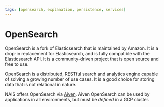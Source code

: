 ```yaml
---
tags: [opensearch, explanation, persistence, services]
---
```


# OpenSearch

OpenSearch is a fork of Elasticsearch that is maintained by Amazon. It is a drop-in replacement for Elasticsearch, and is fully compatible with the Elasticsearch API. It is a community-driven project that is open source and free to use.

OpenSearch is a distributed, RESTful search and analytics engine capable of solving a growing number of use cases. It is a good choice for storing data that is not relational in nature.

NAIS offers OpenSearch via [Aiven](https://aiven.io/). Aiven OpenSearch can be used by applications in all environments, but must be *defined* in a GCP cluster.
